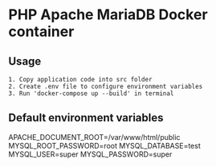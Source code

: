 # PHP Apache MariaDB Docker container

## Usage

    1. Copy application code into src folder
    2. Create .env file to configure environment variables
    3. Run 'docker-compose up --build' in terminal

## Default environment variables

APACHE_DOCUMENT_ROOT=/var/www/html/public
MYSQL_ROOT_PASSWORD=root
MYSQL_DATABASE=test
MYSQL_USER=super
MYSQL_PASSWORD=super
